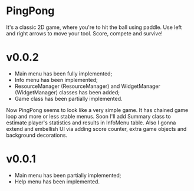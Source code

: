 # PingPong
It's a classic 2D game, where you're to hit the ball using paddle.
Use left and right arrows to move your tool. Score, compete and survive!

# v0.0.2
- Main menu has been fully implemented;
- Info menu has been implemented;
- ResourceManager (ResourceManager) and WidgetManager (WidgetManager) classes has been added;
- Game class has been partially implemented.

Now PingPong seems to look like a very simple game. It has chained game loop and more or less stable menus. Soon I'll
add Summary class to estimate player's statistics and results  in InfoMenu table. Also I gonna extend and embellish
UI via adding score counter, extra game objects and background decorations.

# v0.0.1
- Main menu has been partially implemented;
- Help menu has been implemented.
